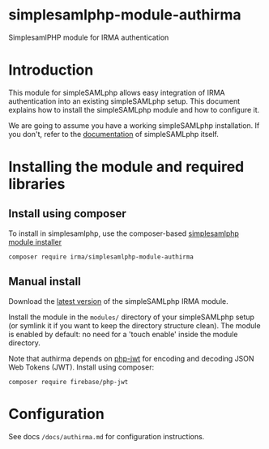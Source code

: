 # simplesamlphp-module-authirma
SimplesamlPHP module for IRMA authentication

# Introduction
This module for simpleSAMLphp allows easy integration of IRMA authentication into an existing simpleSAMLphp setup.
This document explains how to install the simpleSAMLphp module and how to configure it.

We are going to assume you have a working simpleSAMLphp installation.
If you don't, refer to the 
[documentation](https://simplesamlphp.org/docs/stable/simplesamlphp-install)
of simpleSAMLphp itself.

# Installing the module and required libraries

## Install using composer

To install in simplesamlphp, use the composer-based [simplesamlphp module installer](https://github.com/simplesamlphp/composer-module-installer)

	composer require irma/simplesamlphp-module-authirma

## Manual install 

Download the [latest version](https://github.com/credentials/simplesamlphp-module-authirma/releases/latest) of the simpleSAMLphp IRMA module.

Install the module in the `modules/` directory of your simpleSAMLphp setup (or symlink it if you want to keep the directory structure clean).
The module is enabled by default: no need for a 'touch enable' inside the module directory.

Note that authirma depends on [php-jwt](https://github.com/firebase/php-jwt) for encoding and decoding JSON Web Tokens (JWT).
Install using composer:

	composer require firebase/php-jwt

# Configuration

See docs `/docs/authirma.md` for configuration instructions.
